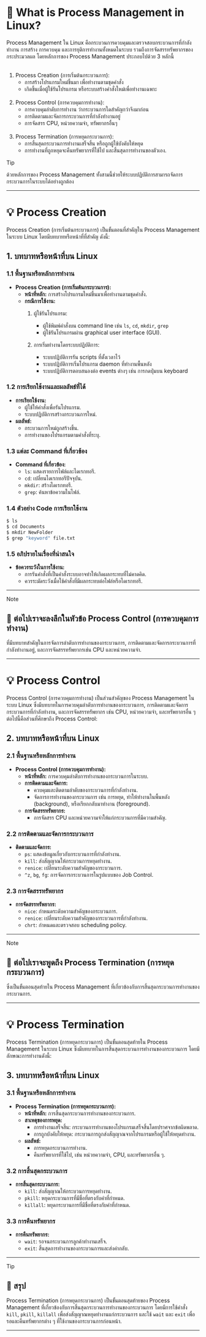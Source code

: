 <a id="text"></a>
# :round_pushpin: What is Process Management in Linux?
Process Management ใน Linux คือกระบวนการควบคุมและตรวจสอบกระบวนการที่กำลังทำงาน การสร้าง การควบคุม และการยุติการทำงานทั้งหมดในระบบ รวมถึงการจัดสรรทรัพยากรของกระประมวลผล โดยหลักการของ Process Management ประกอบไปด้วย 3 หลักนี้
<br><br>
1. Process Creation (การเริ่มต้นกระบวนการ):
   - การสร้างโปรแกรมใหม่ขึ้นมา เพื่อทำงานตามชุดคำสั่ง
   - เกิดขึ้นเมื่อผู้ใช้รันโปรแกรม หรือระบบสร้างคำสั่งใหม่เพื่อทำงานเฉพาะ
<br><br>
2. Process Control (การควบคุมการทำงาน):
   - การควบคุมลำดับการทำงาน ว่ากระบวนการใดสำคัญกว่าจึงมาก่อน
   - การติดตามและจัดการกระบวนการที่กำลังทำงานอยู่
   - การจัดสรร CPU, หน่วยความจำ, ทรัพยากรอื่นๆ
<br><br>
3. Process Termination (การหยุดกระบวนการ):
   - การสิ้นสุดกระบวนการทำงานเสร็จสิ้น หรือถูกผู้ใช้บังคับให้หยุด
   - การทำงานที่ถูกหยุดจะคืนทรัพยากรที่ใช้ไป และสิ้นสุดการทำงานของตัวเอง.
> [!TIP]
> ด้วยหลักการของ Process Management ทั้งสามนี้ช่วยให้ระบบปฏิบัติการสามารถจัดการกระบวนการในระบบได้อย่างถูกต้อง

---


<a id="process-creation"></a>
# :bulb: Process Creation

Process Creation (การเริ่มต้นกระบวนการ) เป็นขั้นตอนที่สำคัญใน Process Management ในระบบ Linux โดยมีบทบาทหรือหน้าที่ที่สำคัญ ดังนี้:

## 1. บทบาทหรือหน้าที่บน Linux

### 1.1 พื้นฐานหรือหลักการทำงาน
- **Process Creation (การเริ่มต้นกระบวนการ):**
  - **หน้าที่หลัก:** การสร้างโปรแกรมใหม่ขึ้นมาเพื่อทำงานตามชุดคำสั่ง.
  - **กรณีการใช้งาน:**
      1. ผู้ใช้รันโปรแกรม:
         - ผู้ใช้พิมพ์คำสั่งบน command line เช่น `ls`, `cd`, `mkdir`, `grep`
         - ผู้ใช้รันโปรแกรมผ่าน graphical user interface (GUI).
      
      2. การเริ่มทำงานโดยระบบปฏิบัติการ:
         - ระบบปฏิบัติการรัน scripts ที่ตั้งเวลาไว้
         - ระบบปฏิบัติการเริ่มโปรแกรม daemon ที่ทำงานพื้นหลัง
         - ระบบปฏิบัติการตอบสนองต่อ events ต่างๆ เช่น การกดปุ่มบน keyboard

### 1.2 การเรียกใช้งานและผลลัพธ์ที่ได้
- **การเรียกใช้งาน:**
  - ผู้ใช้ให้คำสั่งเพื่อรันโปรแกรม.
  - ระบบปฏิบัติการสร้างกระบวนการใหม่.
- **ผลลัพธ์:**
  - กระบวนการใหม่ถูกสร้างขึ้น.
  - การทำงานของโปรแกรมตามคำสั่งที่ระบุ.

### 1.3 แต่ละ Command ที่เกี่ยวข้อง
- **Command ที่เกี่ยวข้อง:**
  - `ls`: แสดงรายการไฟล์และไดเรกทอรี.
  - `cd`: เปลี่ยนไดเรกทอรีปัจจุบัน.
  - `mkdir`: สร้างไดเรกทอรี.
  - `grep`: ค้นหาข้อความในไฟล์.

### 1.4 ตัวอย่าง Code การเรียกใช้งาน
```bash
$ ls
$ cd Documents
$ mkdir NewFolder
$ grep "keyword" file.txt
```

### 1.5 อภิปรายในเรื่องที่น่าสนใจ
- **ข้อควรระวังในการใช้งาน:**
  - การรันคำสั่งที่เป็นคำสั่งระบบอาจทำให้เกิดผลกระทบที่ไม่คาดคิด.
  - ควรระมัดระวังเมื่อใช้คำสั่งที่มีผลกระทบต่อไฟล์หรือไดเรกทอรี.

---

> [!NOTE]
> ## :raising_hand: ต่อไปเราจะลงลึกในหัวข้อ Process Control (การควบคุมการทำงาน) 
> ที่มีบทบาทสำคัญในการจัดการลำดับการทำงานของกระบวนการ, การติดตามและจัดการกระบวนการที่กำลังทำงานอยู่, และการจัดสรรทรัพยากรเช่น CPU และหน่วยความจำ.
>

---

# :bulb: Process Control

Process Control (การควบคุมการทำงาน) เป็นส่วนสำคัญของ Process Management ในระบบ Linux ซึ่งมีบทบาทในการควบคุมลำดับการทำงานของกระบวนการ, การติดตามและจัดการกระบวนการที่กำลังทำงาน, และการจัดสรรทรัพยากร เช่น CPU, หน่วยความจำ, และทรัพยากรอื่น ๆ ต่อไปนี้คือส่วนที่ศึกษาถึง Process Control:

## 2. บทบาทหรือหน้าที่บน Linux

### 2.1 พื้นฐานหรือหลักการทำงาน
- **Process Control (การควบคุมการทำงาน):**
  - **หน้าที่หลัก:** การควบคุมลำดับการทำงานของกระบวนการในระบบ.
  - **การติดตามและจัดการ:**
    - ควบคุมและติดตามลำดับของกระบวนการที่กำลังทำงาน.
    - จัดการการทำงานของกระบวนการ เช่น การหยุด, ทำให้ทำงานในพื้นหลัง (background), หรือเรียกกลับมาทำงาน (foreground).
  - **การจัดสรรทรัพยากร:**
    - การจัดสรร CPU และหน่วยความจำให้แก่กระบวนการที่มีความสำคัญ.

### 2.2 การติดตามและจัดการกระบวนการ
- **ติดตามและจัดการ:**
  - `ps`: แสดงข้อมูลเกี่ยวกับกระบวนการที่กำลังทำงาน.
  - `kill`: ส่งสัญญาณให้กระบวนการหยุดทำงาน.
  - `renice`: เปลี่ยนระดับความสำคัญของกระบวนการ.
  - `^z`, `bg`, `fg`: การจัดการกระบวนการในรูปแบบของ Job Control.

### 2.3 การจัดสรรทรัพยากร
- **การจัดสรรทรัพยากร:**
  - `nice`: กำหนดระดับความสำคัญของกระบวนการ.
  - `renice`: เปลี่ยนระดับความสำคัญของกระบวนการที่กำลังทำงาน.
  - `chrt`: กำหนดและตรวจสอบ scheduling policy.

---

> [!NOTE]
> ## :raising_hand: ต่อไปเราจะพูดถึง Process Termination (การหยุดกระบวนการ)
> ซึ่งเป็นขั้นตอนสุดท้ายใน Process Management ที่เกี่ยวข้องกับการสิ้นสุดกระบวนการทำงานของกระบวนการ.
>

---


# :bulb: Process Termination

Process Termination (การหยุดกระบวนการ) เป็นขั้นตอนสุดท้ายใน Process Management ในระบบ Linux ซึ่งมีบทบาทในการสิ้นสุดกระบวนการทำงานของกระบวนการ โดยมีลักษณะการทำงานดังนี้:

## 3. บทบาทหรือหน้าที่บน Linux

### 3.1 พื้นฐานหรือหลักการทำงาน
- **Process Termination (การหยุดกระบวนการ):**
  - **หน้าที่หลัก:** การสิ้นสุดกระบวนการทำงานของกระบวนการ.
  - **สาเหตุของการหยุด:**
    - การทำงานเสร็จสิ้น: กระบวนการทำงานของโปรแกรมเสร็จสิ้นโดยปราศจากข้อผิดพลาด.
    - การถูกบังคับให้หยุด: กระบวนการถูกส่งสัญญาณจากโปรแกรมหรือผู้ใช้ให้หยุดทำงาน.
  - **ผลลัพธ์:**
    - การหยุดกระบวนการทำงาน.
    - คืนทรัพยากรที่ใช้ไป, เช่น หน่วยความจำ, CPU, และทรัพยากรอื่น ๆ.

### 3.2 การสิ้นสุดกระบวนการ
- **การสิ้นสุดกระบวนการ:**
  - `kill`: ส่งสัญญาณให้กระบวนการหยุดทำงาน.
  - `pkill`: หยุดกระบวนการที่มีชื่อที่ตรงกับคำที่กำหนด.
  - `killall`: หยุดกระบวนการที่มีชื่อที่ตรงกับคำที่กำหนด.

### 3.3 การคืนทรัพยากร
- **การคืนทรัพยากร:**
  - `wait`: รอจนกระบวนการลูกค้าทำงานเสร็จ.
  - `exit`: สิ้นสุดการทำงานของกระบวนการและส่งค่ากลับ.

---

> [!TIP]
> ## :raising_hand: สรุป
> Process Termination (การหยุดกระบวนการ) เป็นขั้นตอนสุดท้ายของ Process Management ที่เกี่ยวข้องกับการสิ้นสุดกระบวนการทำงานของกระบวนการ โดยมีการใช้คำสั่ง `kill`, `pkill`, `killall` เพื่อส่งสัญญาณหยุดทำงานแก่กระบวนการ และใช้ `wait` และ `exit` เพื่อรอและคืนทรัพยากรต่าง ๆ ที่ใช้งานของกระบวนการก่อนหน้า.
>

---

